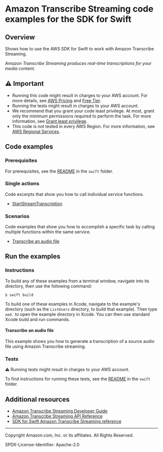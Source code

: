 # Amazon Transcribe Streaming code examples for the SDK for Swift

## Overview

Shows how to use the AWS SDK for Swift to work with Amazon Transcribe Streaming.

<!--custom.overview.start-->
<!--custom.overview.end-->

_Amazon Transcribe Streaming produces real-time transcriptions for your media content._

## ⚠ Important

* Running this code might result in charges to your AWS account. For more details, see [AWS Pricing](https://aws.amazon.com/pricing/) and [Free Tier](https://aws.amazon.com/free/).
* Running the tests might result in charges to your AWS account.
* We recommend that you grant your code least privilege. At most, grant only the minimum permissions required to perform the task. For more information, see [Grant least privilege](https://docs.aws.amazon.com/IAM/latest/UserGuide/best-practices.html#grant-least-privilege).
* This code is not tested in every AWS Region. For more information, see [AWS Regional Services](https://aws.amazon.com/about-aws/global-infrastructure/regional-product-services).

<!--custom.important.start-->
<!--custom.important.end-->

## Code examples

### Prerequisites

For prerequisites, see the [README](../../README.md#Prerequisites) in the `swift` folder.


<!--custom.prerequisites.start-->
<!--custom.prerequisites.end-->

### Single actions

Code excerpts that show you how to call individual service functions.

- [StartStreamTranscription](transcribe-events/Sources/entry.swift#L124)

### Scenarios

Code examples that show you how to accomplish a specific task by calling multiple
functions within the same service.

- [Transcribe an audio file](transcribe-events/Sources/entry.swift)


<!--custom.examples.start-->
<!--custom.examples.end-->

## Run the examples

### Instructions

To build any of these examples from a terminal window, navigate into its
directory, then use the following command:

```
$ swift build
```

To build one of these examples in Xcode, navigate to the example's directory
(such as the `ListUsers` directory, to build that example). Then type `xed.`
to open the example directory in Xcode. You can then use standard Xcode build
and run commands.

<!--custom.instructions.start-->
<!--custom.instructions.end-->



#### Transcribe an audio file

This example shows you how to generate a transcription of a source audio file using Amazon Transcribe streaming.


<!--custom.scenario_prereqs.transcribe-streaming_Scenario_StreamEvents.start-->
<!--custom.scenario_prereqs.transcribe-streaming_Scenario_StreamEvents.end-->


<!--custom.scenarios.transcribe-streaming_Scenario_StreamEvents.start-->
<!--custom.scenarios.transcribe-streaming_Scenario_StreamEvents.end-->

### Tests

⚠ Running tests might result in charges to your AWS account.


To find instructions for running these tests, see the [README](../../README.md#Tests)
in the `swift` folder.



<!--custom.tests.start-->
<!--custom.tests.end-->

## Additional resources

- [Amazon Transcribe Streaming Developer Guide](https://docs.aws.amazon.com/transcribe/latest/dg/streaming.html)
- [Amazon Transcribe Streaming API Reference](https://docs.aws.amazon.com/transcribe/latest/APIReference/Welcome.html)
- [SDK for Swift Amazon Transcribe Streaming reference](https://sdk.amazonaws.com/swift/api/awstranscribestreaming/latest/documentation/awstranscribestreaming)

<!--custom.resources.start-->
<!--custom.resources.end-->

---

Copyright Amazon.com, Inc. or its affiliates. All Rights Reserved.

SPDX-License-Identifier: Apache-2.0
